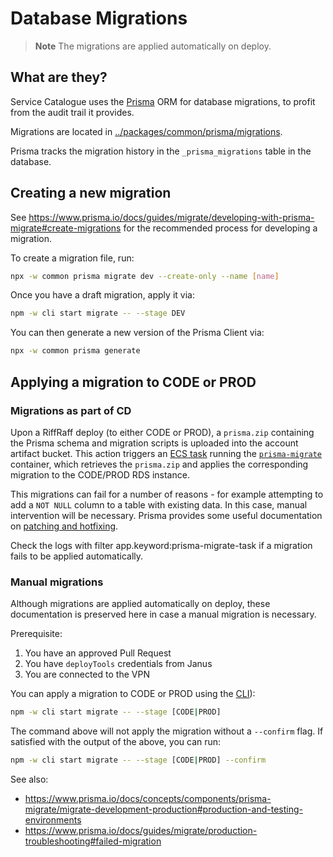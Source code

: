 # Database Migrations

> **Note**
> The migrations are applied automatically on deploy.

## What are they?

Service Catalogue uses the [Prisma](https://www.prisma.io) ORM for database migrations,
to profit from the audit trail it provides.

Migrations are located in [../packages/common/prisma/migrations](../packages/common/prisma/migrations).

Prisma tracks the migration history in the `_prisma_migrations` table in the database.

## Creating a new migration

See https://www.prisma.io/docs/guides/migrate/developing-with-prisma-migrate#create-migrations for the recommended process for developing a migration.

To create a migration file, run:

```bash
npx -w common prisma migrate dev --create-only --name [name]
```

Once you have a draft migration, apply it via:

```bash
npm -w cli start migrate -- --stage DEV
```

You can then generate a new version of the Prisma Client via:

```bash
npx -w common prisma generate
```

## Applying a migration to CODE or PROD

### Migrations as part of CD

Upon a RiffRaff deploy (to either CODE or PROD), a `prisma.zip` containing the Prisma schema and migration scripts is uploaded into the account artifact bucket. This action triggers an [ECS task](../packages/cdk/lib/prisma-migrate-task.ts) running the [`prisma-migrate`](../containers/prisma-migrate/Dockerfile) container, which retrieves the `prisma.zip` and applies the corresponding migration to the CODE/PROD RDS instance.

This migrations can fail for a number of reasons - for example attempting to add a `NOT NULL` column to a table with existing data. In this case, manual intervention will be necessary. Prisma provides some useful documentation on [patching and hotfixing](https://www.prisma.io/docs/orm/prisma-migrate/workflows/patching-and-hotfixing).

Check the logs with filter app.keyword:prisma-migrate-task if a migration fails to be applied automatically.

### Manual migrations

Although migrations are applied automatically on deploy, these documentation is preserved here in case a manual migration is necessary.

Prerequisite:

1. You have an approved Pull Request
2. You have `deployTools` credentials from Janus
3. You are connected to the VPN

You can apply a migration to CODE or PROD using the [CLI](../packages/cli)):

```bash
npm -w cli start migrate -- --stage [CODE|PROD]
```

The command above will not apply the migration without a `--confirm` flag. If satisfied with the output of the above, you can run:

```bash
npm -w cli start migrate -- --stage [CODE|PROD] --confirm
```

See also:

- https://www.prisma.io/docs/concepts/components/prisma-migrate/migrate-development-production#production-and-testing-environments
- https://www.prisma.io/docs/guides/migrate/production-troubleshooting#failed-migration
